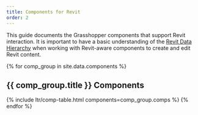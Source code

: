 ```yaml
---
title: Components for Revit
order: 2
---
```


This guide documents the Grasshopper components that support Revit interaction. It is important to have a basic understanding of the [Revit Data Hierarchy](https://www.modelical.com/en/gdocs/revit-data-hierarchy/) when working with Revit-aware components to create and edit Revit content.


{% for comp_group in site.data.components %}
## {{ comp_group.title }} Components
{% include ltr/comp-table.html components=comp_group.comps %}
{% endfor %}
